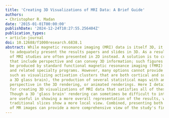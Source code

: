 ```yaml
---
title: 'Creating 3D Visualizations of MRI Data: A Brief Guide'
authors:
- Christopher R. Madan
date: '2015-01-01T00:00:00'
publishDate: '2024-12-24T10:27:55.256404Z'
publication_types:
- article-journal
doi: 10.12688/f1000research.6838.1
abstract: While magnetic resonance imaging (MRI) data is itself 3D, it is often difficult
  to adequately present the results papers and slides in 3D. As a result, findings
  of MRI studies are often presented in 2D instead. A solution is to create figures
  that include perspective and can convey 3D information; such figures can sometimes
  be produced by standard functional magnetic resonance imaging (fMRI) analysis packages
  and related specialty programs. However, many options cannot provide functionality
  such as visualizing activation clusters that are both cortical and subcortical (i.e.,
  a 3D glass brain), the production of several statistical maps with an identical
  perspective in the 3D rendering, or animated renderings. Here I detail an approach
  for creating 3D visualizations of MRI data that satisfies all of these criteria.
  Though a 3D 'glass brain' rendering can sometimes be difficult to interpret, they
  are useful in showing a more overall representation of the results, whereas the
  traditional slices show a more local view. Combined, presenting both 2D and 3D representations
  of MR images can provide a more comprehensive view of the study's findings.
---
```

